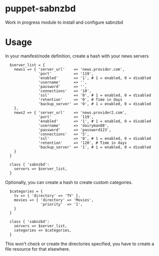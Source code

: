 puppet-sabnzbd
==============

Work in progress module to install and configure sabnzbd

Usage
=====
In your manifest/node definition, create a hash with your news servers

```puppet
  $server_list = {
    news1 => { 'server_url'    => 'news.provider.com',
               'port'          => '119',
               'enabled'       => '1', # 1 = enabled, 0 = disabled
               'username'      => '',
               'password'      => '',
               'connections'   => '10',
               'ssl'           => '0', # 1 = enabled, 0 = disabled
               'retention'     => '0', # Time in days
               'backup_server' => '0', # 1 = enabled, 0 = disabled
    },
    news2 => { 'server_url'    => 'news.provider2.com',
               'port'          => '119',
               'enabled'       => '1', # 1 = enabled, 0 = disabled
               'username'      => 'dairyman88',
               'password'      => 'password123',
               'connections'   => '5',
               'ssl'           => '0', # 1 = enabled, 0 = disabled
               'retention'     => '120', # Time in days
               'backup_server' => '1', # 1 = enabled, 0 = disabled
    }
  }

  class { 'sabnzbd':
    servers => $server_list,
  }
```
Optionally, you can create a hash to create custom categories.

```puppet
  $categories = {
    tv => { 'directory' => 'TV' },
    movies => { 'directory' => 'Movies',
                'priority'  => '1',
    }
  }

  class { 'sabnzbd':
    servers => $server_list,
    categories => $categories,
  }
```
This won't check or create the directories specified, you have to create a file resource for that elsewhere.
